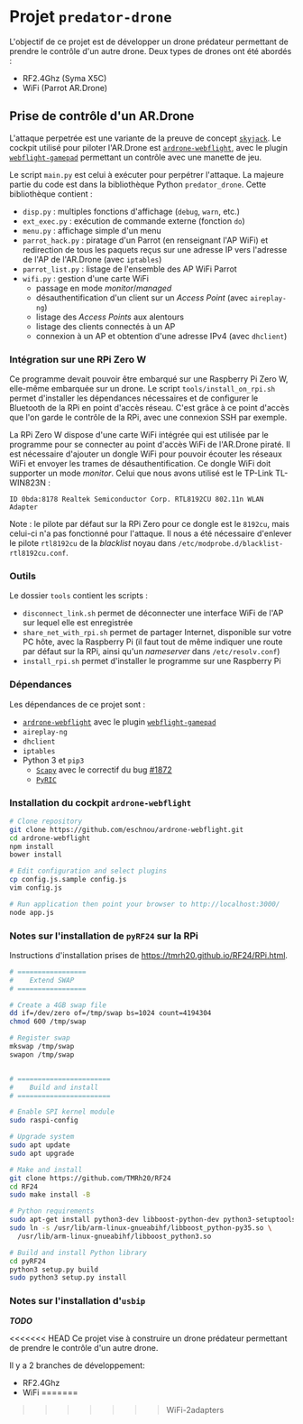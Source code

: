 # Projet `predator-drone`

L'objectif de ce projet est de développer un drone prédateur permettant de prendre le 
contrôle d'un autre drone. Deux types de drones ont été abordés :

- RF2.4Ghz (Syma X5C)
- WiFi (Parrot AR.Drone)

## Prise de contrôle d'un AR.Drone

L'attaque perpetrée est une variante de la preuve de concept 
[`skyjack`](https://github.com/samyk/skyjack). Le cockpit utilisé pour piloter l'AR.Drone 
est [`ardrone-webflight`](https://github.com/eschnou/ardrone-webflight), avec le plugin 
[`webflight-gamepad`](https://github.com/wiseman/webflight-gamepad/) permettant un 
contrôle avec une manette de jeu.

Le script `main.py` est celui à exécuter pour perpétrer l'attaque. La majeure partie du 
code est dans la bibliothèque Python `predator_drone`. Cette bibliothèque contient :

- `disp.py` : multiples fonctions d'affichage (`debug`, `warn`, etc.)
- `ext_exec.py` : exécution de commande externe (fonction `do`)
- `menu.py` : affichage simple d'un menu
- `parrot_hack.py` : piratage d'un Parrot (en renseignant l'AP WiFi) et redirection de 
  tous les paquets reçus sur une adresse IP vers l'adresse de l'AP de l'AR.Drone (avec 
  `iptables`)
- `parrot_list.py` : listage de l'ensemble des AP WiFi Parrot
- `wifi.py` : gestion d'une carte WiFi
  + passage en mode *monitor*/*managed*
  + désauthentification d'un client sur un *Access Point* (avec `aireplay-ng`)
  + listage des *Access Points* aux alentours
  + listage des clients connectés à un AP
  + connexion à un AP et obtention d'une adresse IPv4 (avec `dhclient`)



### Intégration sur une RPi Zero W

Ce programme devait pouvoir être embarqué sur une Raspberry Pi Zero W, elle-même embarquée 
sur un drone. Le script `tools/install_on_rpi.sh` permet d'installer les dépendances 
nécessaires et de configurer le Bluetooth de la RPi en point d'accès réseau. C'est grâce à 
ce point d'accès que l'on garde le contrôle de la RPi, avec une connexion SSH par exemple.

La RPi Zero W dispose d'une carte WiFi intégrée qui est utilisée par le programme pour se 
connecter au point d'accès WiFi de l'AR.Drone piraté. Il est nécessaire d'ajouter un 
dongle WiFi pour pouvoir écouter les réseaux WiFi et envoyer les trames de 
désauthentification. Ce dongle WiFi doit supporter un mode *monitor*. Celui que nous avons 
utilisé est le TP-Link TL-WIN823N :

```
ID 0bda:8178 Realtek Semiconductor Corp. RTL8192CU 802.11n WLAN Adapter
```

Note : le pilote par défaut sur la RPi Zero pour ce dongle est le `8192cu`, mais celui-ci 
n'a pas fonctionné pour l'attaque. Il nous a été nécessaire d'enlever le pilote 
`rtl8192cu` de la *blacklist* noyau dans `/etc/modprobe.d/blacklist-rtl8192cu.conf`.



### Outils

Le dossier `tools` contient les scripts :

- `disconnect_link.sh` permet de déconnecter une interface WiFi de l'AP sur lequel elle 
  est enregistrée
- `share_net_with_rpi.sh` permet de partager Internet, disponible sur votre PC hôte, avec 
  la Raspberry Pi (il faut tout de même indiquer une route par défaut sur la RPi, ainsi 
  qu'un *nameserver* dans `/etc/resolv.conf`)
- `install_rpi.sh` permet d'installer le programme sur une Raspberry Pi



### Dépendances

Les dépendances de ce projet sont :

- [`ardrone-webflight`](https://github.com/eschnou/ardrone-webflight) avec le plugin 
  [`webflight-gamepad`](https://github.com/wiseman/webflight-gamepad/)
- `aireplay-ng`
- `dhclient`
- `iptables`
- Python 3 et `pip3`
  + [`Scapy`](https://scapy.net/) avec le correctif du bug 
    [#1872](https://github.com/secdev/scapy/issues/1872)
  + [`PyRIC`](https://github.com/wraith-wireless/pyric)



### Installation du cockpit `ardrone-webflight`

```bash
# Clone repository
git clone https://github.com/eschnou/ardrone-webflight.git
cd ardrone-webflight
npm install
bower install

# Edit configuration and select plugins
cp config.js.sample config.js
vim config.js

# Run application then point your browser to http://localhost:3000/
node app.js
```



### Notes sur l'installation de `pyRF24` sur la RPi

Instructions d'installation prises de <https://tmrh20.github.io/RF24/RPi.html>.

```bash
# =================
#    Extend SWAP
# =================

# Create a 4GB swap file
dd if=/dev/zero of=/tmp/swap bs=1024 count=4194304
chmod 600 /tmp/swap

# Register swap
mkswap /tmp/swap
swapon /tmp/swap


# =======================
#    Build and install
# =======================

# Enable SPI kernel module
sudo raspi-config

# Upgrade system
sudo apt update
sudo apt upgrade

# Make and install
git clone https://github.com/TMRh20/RF24
cd RF24
sudo make install -B

# Python requirements
sudo apt-get install python3-dev libboost-python-dev python3-setuptools
sudo ln -s /usr/lib/arm-linux-gnueabihf/libboost_python-py35.so \
  /usr/lib/arm-linux-gnueabihf/libboost_python3.so

# Build and install Python library
cd pyRF24
python3 setup.py build
sudo python3 setup.py install
```



### Notes sur l'installation d'`usbip`

***TODO***

<<<<<<< HEAD
Ce projet vise à construire un drone prédateur permettant de prendre le contrôle d'un autre drone.

Il y a 2 branches de développement:
- RF2.4Ghz
- WiFi
=======
>>>>>>> WiFi-2adapters
